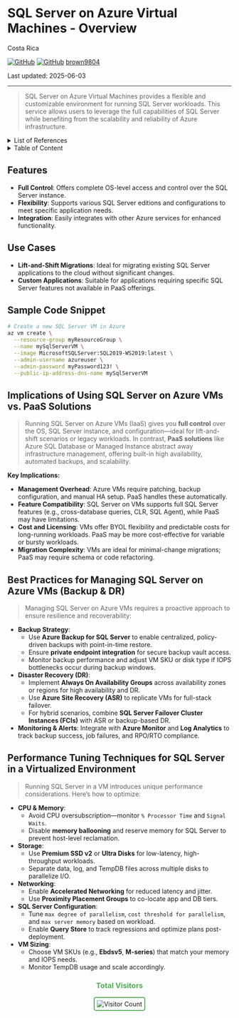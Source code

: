 # SQL Server on Azure Virtual Machines - Overview

Costa Rica

[![GitHub](https://badgen.net/badge/icon/github?icon=github&label)](https://github.com)
[![GitHub](https://img.shields.io/badge/--181717?logo=github&logoColor=ffffff)](https://github.com/)
[brown9804](https://github.com/brown9804)

Last updated: 2025-06-03

----------

> SQL Server on Azure Virtual Machines provides a flexible and customizable environment for running SQL Server workloads. This service allows users to leverage the full capabilities of SQL Server while benefiting from the scalability and reliability of Azure infrastructure.

<details>
<summary>List of References</summary>

- [Compare SQL Database Engine Features - Azure SQL Database & Azure SQL Managed Instance](https://learn.microsoft.com/en-us/azure/azure-sql/database/features-comparison?view=azuresql)  
- [Business continuity and HADR for SQL Server on Azure VMs](https://learn.microsoft.com/en-us/azure/azure-sql/virtual-machines/windows/business-continuity-high-availability-disaster-recovery-hadr-overview?view=azuresql)  
- [Azure Backup for SQL Server in Azure VM: Tips and Tricks](https://techcommunity.microsoft.com/blog/azuresqlblog/azure-backup-for-sql-server-in-azure-vm-tips-and-tricks-from-the-field/4190264)  

</details>

<details>
<summary>Table of Content</summary>
  
- [Features](#features)
- [Use Cases](#use-cases)
- [Sample Code Snippet](#sample-code-snippet)
- [Implications of Using SQL Server on Azure VMs vs. PaaS Solutions](#implications-of-using-sql-server-on-azure-vms-vs-paas-solutions)
- [Best Practices for Managing SQL Server on Azure VMs Backup & DR](#best-practices-for-managing-sql-server-on-azure-vms-backup--dr)
- [Performance Tuning Techniques for SQL Server in a Virtualized Environment](#performance-tuning-techniques-for-sql-server-in-a-virtualized-environment)

</details>

## Features

- **Full Control**: Offers complete OS-level access and control over the SQL Server instance.
- **Flexibility**: Supports various SQL Server editions and configurations to meet specific application needs.
- **Integration**: Easily integrates with other Azure services for enhanced functionality.

## Use Cases

- **Lift-and-Shift Migrations**: Ideal for migrating existing SQL Server applications to the cloud without significant changes.
- **Custom Applications**: Suitable for applications requiring specific SQL Server features not available in PaaS offerings.

## Sample Code Snippet
```bash
# Create a new SQL Server VM in Azure
az vm create \
  --resource-group myResourceGroup \
  --name mySqlServerVM \
  --image MicrosoftSQLServer:SQL2019-WS2019:latest \
  --admin-username azureuser \
  --admin-password myPassword123! \
  --public-ip-address-dns-name mySqlServerVM
```

## Implications of Using SQL Server on Azure VMs vs. PaaS Solutions

> Running SQL Server on Azure VMs (IaaS) gives you **full control** over the OS, SQL Server instance, and configuration—ideal for lift-and-shift scenarios or legacy workloads. In contrast, **PaaS solutions** like Azure SQL Database or Managed Instance abstract away infrastructure management, offering built-in high availability, automated backups, and scalability.

**Key Implications:**
- **Management Overhead**: Azure VMs require patching, backup configuration, and manual HA setup. PaaS handles these automatically.
- **Feature Compatibility**: SQL Server on VMs supports full SQL Server features (e.g., cross-database queries, CLR, SQL Agent), while PaaS may have limitations.
- **Cost and Licensing**: VMs offer BYOL flexibility and predictable costs for long-running workloads. PaaS may be more cost-effective for variable or bursty workloads.
- **Migration Complexity**: VMs are ideal for minimal-change migrations; PaaS may require schema or code refactoring.

## Best Practices for Managing SQL Server on Azure VMs (Backup & DR)

> Managing SQL Server on Azure VMs requires a proactive approach to ensure resilience and recoverability:

- **Backup Strategy**:
  - Use **Azure Backup for SQL Server** to enable centralized, policy-driven backups with point-in-time restore.
  - Ensure **private endpoint integration** for secure backup vault access.
  - Monitor backup performance and adjust VM SKU or disk type if IOPS bottlenecks occur during backup windows.
- **Disaster Recovery (DR)**:
  - Implement **Always On Availability Groups** across availability zones or regions for high availability and DR.
  - Use **Azure Site Recovery (ASR)** to replicate VMs for full-stack failover.
  - For hybrid scenarios, combine **SQL Server Failover Cluster Instances (FCIs)** with ASR or backup-based DR.
- **Monitoring & Alerts**: Integrate with **Azure Monitor** and **Log Analytics** to track backup success, job failures, and RPO/RTO compliance.


## Performance Tuning Techniques for SQL Server in a Virtualized Environment

> Running SQL Server in a VM introduces unique performance considerations. Here’s how to optimize:

- **CPU & Memory**:
  - Avoid CPU oversubscription—monitor `% Processor Time` and `Signal Waits`.
  - Disable **memory ballooning** and reserve memory for SQL Server to prevent host-level reclamation.
- **Storage**:
  - Use **Premium SSD v2** or **Ultra Disks** for low-latency, high-throughput workloads.
  - Separate data, log, and TempDB files across multiple disks to parallelize I/O.
- **Networking**:
  - Enable **Accelerated Networking** for reduced latency and jitter.
  - Use **Proximity Placement Groups** to co-locate app and DB tiers.
- **SQL Server Configuration**:
  - Tune `max degree of parallelism`, `cost threshold for parallelism`, and `max server memory` based on workload.
  - Enable **Query Store** to track regressions and optimize plans post-deployment.
- **VM Sizing**:
  - Choose VM SKUs (e.g., **Ebdsv5**, **M-series**) that match your memory and IOPS needs.
  - Monitor TempDB usage and scale accordingly.

<div align="center">
  <h3 style="color: #4CAF50;">Total Visitors</h3>
  <img src="https://profile-counter.glitch.me/brown9804/count.svg" alt="Visitor Count" style="border: 2px solid #4CAF50; border-radius: 5px; padding: 5px;"/>
</div>
